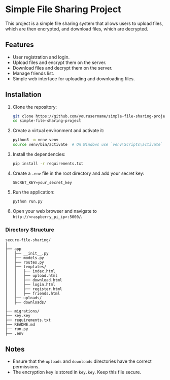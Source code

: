 # Simple File Sharing Project

This project is a simple file sharing system that allows users to upload files, which are then encrypted, and download files, which are decrypted.

## Features

- User registration and login.
- Upload files and encrypt them on the server.
- Download files and decrypt them on the server.
- Manage friends list.
- Simple web interface for uploading and downloading files.

## Installation

1. Clone the repository:
    ```sh
    git clone https://github.com/yourusername/simple-file-sharing-project.git
    cd simple-file-sharing-project
    ```

2. Create a virtual environment and activate it:
    ```sh
    python3 -m venv venv
    source venv/bin/activate  # On Windows use `venv\Scripts\activate`
    ```

3. Install the dependencies:
    ```sh
    pip install -r requirements.txt
    ```

4. Create a `.env` file in the root directory and add your secret key:
    ```
    SECRET_KEY=your_secret_key
    ```

5. Run the application:
    ```sh
    python run.py
    ```

6. Open your web browser and navigate to `http://<raspberry_pi_ip>:5000/`.

### Directory Structure
    secure-file-sharing/
    │
    ├── app                     
    │   ├── __init__.py
    │   ├── models.py
    │   ├── routes.py
    │   ├── templates/
    │   │   ├── index.html
    │   │   ├── upload.html
    │   │   ├── download.html
    │   │   ├── login.html
    │   │   ├── register.html
    │   │   ├── friends.html
    │   ├── uploads/
    │   ├── downloads/
    │
    ├── migrations/
    ├── key.key
    ├── requirements.txt
    ├── README.md
    ├── run.py
    ├── .env

## Notes

- Ensure that the `uploads` and `downloads` directories have the correct permissions.
- The encryption key is stored in `key.key`. Keep this file secure.